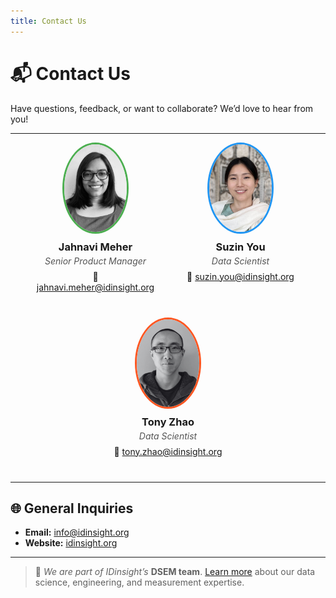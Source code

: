 ```yaml
---
title: Contact Us
---
```


# 📬 Contact Us

Have questions, feedback, or want to collaborate? We’d love to hear from you!

---

<div style="display: flex; flex-wrap: wrap; justify-content: center; gap: 2rem; margin-bottom: 2rem;">

  <!-- Card: Jahnavi Meher -->
  <div style="text-align: center; width: 200px;">
    <img
      src="/images/author-avatars/jahnavi.png"
      alt="Jahnavi Meher"
      style="width: 100px; height: 140px; border-radius: 50%; border: 3px solid #4CAF50; object-fit: cover;"
    >
    <h3 style="margin: 0.5rem 0 0.25rem;">Jahnavi Meher</h3>
    <p style="margin: 0; font-style: italic; color: #555;">Senior Product Manager</p>
    <p style="margin: 0.5rem 0;">
      📧 <a href="mailto:jahnavi.meher@idinsight.org">jahnavi.meher@idinsight.org</a>
    </p>
  </div>

  <!-- Card: Suzin You -->
  <div style="text-align: center; width: 200px;">
    <img
      src="/images/author-avatars/suzin.png"
      alt="Suzin You"
      style="width: 100px; height: 140px; border-radius: 50%; border: 3px solid #2196F3; object-fit: cover;"
    >
    <h3 style="margin: 0.5rem 0 0.25rem;">Suzin You</h3>
    <p style="margin: 0; font-style: italic; color: #555;">Data Scientist</p>
    <p style="margin: 0.5rem 0;">
      📧 <a href="mailto:suzin.you@idinsight.org">suzin.you@idinsight.org</a>
    </p>
  </div>

  <!-- Card: Tony Zhao -->
  <div style="text-align: center; width: 200px;">
    <img
      src="/images/author-avatars/tony.png"
      alt="Tony Zhao"
      style="width: 100px; height: 140px; border-radius: 50%; border: 3px solid #FF5722; object-fit: cover;"
    >
    <h3 style="margin: 0.5rem 0 0.25rem;">Tony Zhao</h3>
    <p style="margin: 0; font-style: italic; color: #555;">Data Scientist</p>
    <p style="margin: 0.5rem 0;">
      📧 <a href="mailto:tony.zhao@idinsight.org">tony.zhao@idinsight.org</a>
    </p>
  </div>

</div>

---

## 🌐 General Inquiries

- **Email:** [info@idinsight.org](mailto:info@idinsight.org)
- **Website:** [idinsight.org](https://www.idinsight.org)

---

> 📌 *We are part of IDinsight’s* **DSEM team**. [Learn more](https://www.idinsight.org/methodology/data-science/) about our data science, engineering, and measurement expertise.
